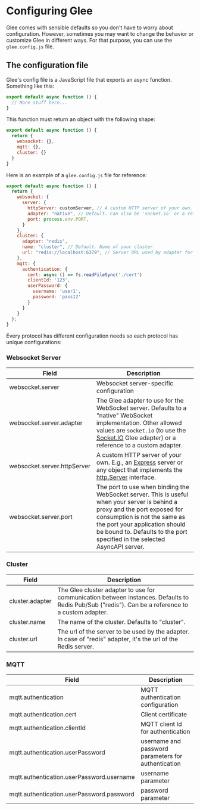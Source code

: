 # Configuring Glee

Glee comes with sensible defaults so you don't have to worry about configuration. However, sometimes you may want to change the behavior or customize Glee in different ways. For that purpose, you can use the `glee.config.js` file.

## The configuration file

Glee's config file is a JavaScript file that exports an async function. Something like this:

```js
export default async function () {
  // More stuff here...
}
```

This function must return an object with the following shape:


```js
export default async function () {
  return {
    websocket: {},
    mqtt: {},
    cluster: {}
  }
}

```

Here is an example of a `glee.config.js` file for reference: 
```js
export default async function () {
  return {
    websocket: {
      server: {
        httpServer: customServer, // A custom HTTP server of your own.
        adapter: "native", // Default. Can also be 'socket.io' or a reference to a custom adapter.
        port: process.env.PORT,
      }
    },
    cluster: {
      adapter: "redis",
      name: "cluster", // Default. Name of your cluster.
      url: "redis://localhost:6379", // Server URL used by adapter for clustering
    },
    mqtt: {
      authentication: {
        cert: async () => fs.readFileSync('./cert')
        clientId: '123',
        userPassword: {
          username: 'user1',
          password: 'pass12'
        }
      }
    }
  };
}
```
Every protocol has different configuration needs so each protocol has unique configurations:

### Websocket Server
|Field|Description|
|--|--|
|websocket.server|Websocket server-specific configuration|
|websocket.server.adapter| The Glee adapter to use for the WebSocket server. Defaults to a "native" WebSocket implementation. Other allowed values are `socket.io` (to use the [Socket.IO](https://socket.io/) Glee adapter) or a reference to a custom adapter.|
|websocket.server.httpServer|  A custom HTTP server of your own. E.g., an [Express](https://expressjs.com/en/4x/api.html) server or any object that implements the [http.Server](https://nodejs.org/api/http.html#http_class_http_server) interface.   |
|websocket.server.port| The port to use when binding the WebSocket server. This is useful when your server is behind a proxy and the port exposed for consumption is not the same as the port your application should be bound to. Defaults to the port specified in the selected AsyncAPI server.|

### Cluster 
|Field|Description|
|--|--|
|cluster.adapter| The Glee cluster adapter to use for communication between instances. Defaults to Redis Pub/Sub ("redis"). Can be a reference to a custom adapter.|
|cluster.name|The name of the cluster. Defaults to "cluster".|
|cluster.url|The url of the server to be used by the adapter. In case of "redis" adapter, it's the url of the Redis server.|

### MQTT

|Field|Description|
|---|---|
|mqtt.authentication| MQTT authentication configuration|
|mqtt.authentication.cert| Client certificate
|mqtt.authentication.clientId| MQTT client Id for authentication
|mqtt.authentication.userPassword| username and password parameters for authentication|
|mqtt.authentication.userPassword.username| username parameter
|mqtt.authentication.userPassword.password| password parameter